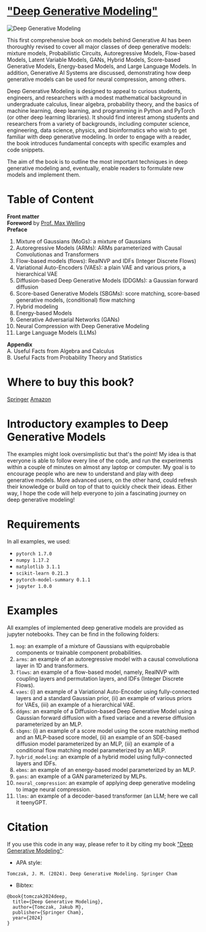 # <a href="https://link.springer.com/book/10.1007/978-3-031-64087-2" target="_blank">"Deep Generative Modeling"</a>

<img src="1726858979519.jpeg" alt="Deep Generative Modeling">

This first comprehensive book on models behind Generative AI has been thoroughly revised to cover all major classes of deep generative models: mixture models, Probabilistic Circuits, Autoregressive Models, Flow-based Models, Latent Variable Models, GANs, Hybrid Models, Score-based Generative Models, Energy-based Models, and Large Language Models. In addition, Generative AI Systems are discussed, demonstrating how deep generative models can be used for neural compression, among others.<br>

Deep Generative Modeling is designed to appeal to curious students, engineers, and researchers with a modest mathematical background in undergraduate calculus, linear algebra, probability theory, and the basics of machine learning, deep learning, and programming in Python and PyTorch (or other deep learning libraries). It should find interest among students and researchers from a variety of backgrounds, including computer science, engineering, data science, physics, and bioinformatics who wish to get familiar with deep generative modeling. In order to engage with a reader, the book introduces fundamental concepts with specific examples and code snippets. <br>

The aim of the book is to outline the most important techniques in deep generative modeling and, eventually, enable readers to formulate new models and implement them.


# Table of Content
<b>Front matter</b><br>
<b>Foreword</b> by <a href="https://scholar.google.com/citations?user=8200InoAAAAJ&hl=en" target="_blank">Prof. Max Welling</a><br>
<b>Preface</b><br>

1. Mixture of Gaussians (MoGs): a mixture of Gaussians 
2. Autoregressive Models (ARMs): ARMs parameterized with Causal Convolutionas and Transformers
3. Flow-based models (flows): RealNVP and IDFs (Integer Discrete Flows)
4. Variational Auto-Encoders (VAEs): a plain VAE and various priors, a hierarchical VAE
5. Diffusion-based Deep Generative Models (DDGMs): a Gaussian forward diffusion
6. Score-based Generative Models (SBGMs): score matching, score-based generative models, (conditional) flow matching
7. Hybrid modeling
8. Energy-based Models
9. Generative Adversarial Networks (GANs)
10. Neural Compression with Deep Generative Modeling
11. Large Language Models (LLMs)

<b>Appendix</b><br>
A. Useful Facts from Algebra and Calculus<br>
B. Useful Facts from Probability Theory and Statistics<br>


# Where to buy this book?
<a href="https://link.springer.com/book/10.1007/978-3-031-64087-2" target="_blank">Springer</a> <a href="https://www.amazon.com/Deep-Generative-Modeling-Jakub-Tomczak/dp/B0D4TR44GC/ref=pd_lpo_d_sccl_1/141-8785977-2759647?pd_rd_w=iL2rQ&content-id=amzn1.sym.4c8c52db-06f8-4e42-8e56-912796f2ea6c&pf_rd_p=4c8c52db-06f8-4e42-8e56-912796f2ea6c&pf_rd_r=4WYYB5T34DKDSVX6XM9M&pd_rd_wg=jAwdr&pd_rd_r=65b42a42-54af-4529-af17-39c1822dc745&pd_rd_i=B0D4TR44GC&psc=1" target="_blank">Amazon</a>


# Introductory examples to Deep Generative Models
The examples might look oversimplistic but that's the point! My idea is that everyone is able to follow every line of the code, and run the experiments within a couple of minutes on almost any laptop or computer. My goal is to encourage people who are new to understand and play with deep generative models. More advanced users, on the other hand, could refresh their knowledge or build on top of that to quickly check their ideas. Either way, I hope the code will help everyone to join a fascinating journey on deep generative modeling!


# Requirements
In all examples, we used:
- `pytorch 1.7.0`
- `numpy 1.17.2`
- `matplotlib 3.1.1`
- `scikit-learn 0.21.3`
- `pytorch-model-summary 0.1.1`
- `jupyter 1.0.0`


# Examples
All examples of implemented deep generative models are provided as jupyter notebooks. They can be find in the following folders:
1. `mog`: an example of a mixture of Gaussians with equiprobable components or trainable component probabilities. 
2. `arms`: an example of an autoregressive model with a causal convolutiona layer in 1D and transformers.
3. `flows`: an example of a flow-based model, namely, RealNVP with coupling layers and permutation layers, and IDFs (Integer Discrete Flows).
4. `vaes`: (i) an example of a Variational Auto-Encoder using fully-connected layers and a standard Gaussian prior, (ii) an example of various priors for VAEs, (iii) an example of a hierarchical VAE.
5. `ddgms`: an example of a Diffusion-based Deep Generative Model using a Gaussian forward diffusion with a fixed variace and a reverse diffusion parameterized by an MLP.
6. `sbgms`: (i) an example of a score model using the score matching method and an MLP-based score model, (ii) an example of an SDE-based diffusion model parameterized by an MLP, (iii) an example of a conditional flow matching model parameterized by an MLP.
7. `hybrid_modeling`: an example of a hybrid model using fully-connected layers and IDFs.
8. `ebms`: an example of an energy-based model parameterized by an MLP.
9. `gans`: an example of a GAN parameterized by MLPs.
10. `neural_compression`: an example of applying deep generative modeling to image neural compression.
11. `llms`: an example of a decoder-based transformer (an LLM; here we call it teenyGPT.


# Citation
If you use this code in any way, please refer to it by citing my book <a href="https://link.springer.com/book/10.1007/978-3-031-64087-2" target="_blank">"Deep Generative Modeling"</a>:
- APA style:
```
Tomczak, J. M. (2024). Deep Generative Modeling. Springer Cham
```
- Bibtex:
```
@book{tomczak2024deep,
  title={Deep Generative Modeling},
  author={Tomczak, Jakub M},
  publisher={Springer Cham},
  year={2024}
}
```
